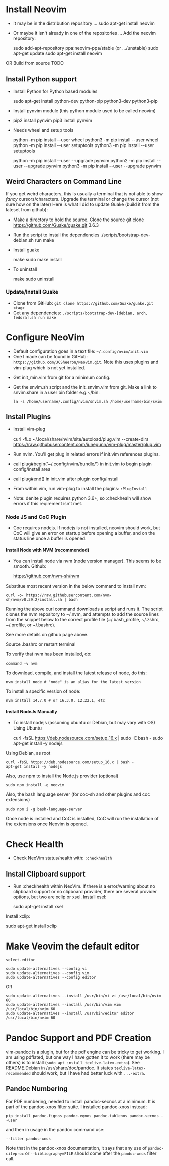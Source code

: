 # Install Neovim

- It may be in the distribution repository ...
	sudo apt-get install neovim
- Or maybe it isn't already in one of the repositories ...
Add the neovim repository:

	sudo add-apt-repository ppa:neovim-ppa/stable  (or .../unstable)
	sudo apt-get update
	sudo apt-get install neovim
	
OR Build from source
TODO

## Install Python support
- Install Python for Python based modules
 
	sudo apt-get install python-dev python-pip python3-dev python3-pip

- Install pynvim module (this python module used to be called neovim)
- 
	pip2 install pynvim
	pip3 install pynvim

- Needs wheel and setup tools
 
	python -m pip install --user wheel
	python3 -m pip install --user wheel
	python -m pip install --user setuptools
	python3 -m pip install --user setuptools

	python -m pip install --user --upgrade pynvim
	python2 -m pip install --user --upgrade pynvim
	python3 -m pip install --user --upgrade pynvim

## Weird Characters on Command Line
If you get weird characters, this is usually a terminal that is not able to show *fancy* cursors/characters.
Upgrade the terminal or change the cursor (not sure how on the later)
Here is what I did to update Guake (build it from the lateset from github):
- Make a directory to hold the source. Clone the source
	git clone https://github.com/Guake/guake.git 3.6.3
- Run the script to install the dependencies
	./scripts/bootstrap-dev-debian.sh run make
- Install guake
 
	make
	sudo make install
	
- To uninstall

	make
	sudo uninstall

### Update/Install Guake

- Clone from GitHub: `git clone https://github.com/Guake/guake.git <tag>`
- Get any dependencies: `./scripts/bootstrap-dev-[debian, arch, fedora].sh run make`

# Configure NeoVim
- Default configuration goes in a text file: `~/.config/nvim/init.vim`
- One I made can be found in GitHub: `https://github.com/JCSheeron/Neovim.git`. Note
this uses plugins and vim-plug which is not yet installed.
* Get init_min.vim from git for a minimum config.
* Get the snvim.sh script and the init_snvim.vim from git. Make a link to snvim.share
in a user bin folder e.g.~/bin:

	`ln -s /home/username/.config/nvim/snvim.sh /home/username/bin/svim `

## Install Plugins

- Install vim-plug
 
	curl -fLo ~/.local/share/nvim/site/autoload/plug.vim --create-dirs https://raw.githubusercontent.com/junegunn/vim-plug/master/plug.vim

- Run nvim. You'll get plug in related errors if init.vim references plugins.
- call plug#begin('~/.config/nvim/bundle/') in init.vim to begin plugin config/install area
- call plug#end() in init.vim after plugin config/install

- From within vim, run vim-plug to install the plugins: `:PlugInstall`
- Note: denite plugin requires python 3.6+, so :checkhealh will show errors if 
this reqirement isn't met.

### Node JS and CoC Plugin
- Coc requires nodejs.  If nodejs is not installed, neovim should work, but CoC will
give an error on startup before opening a buffer, and on the status line once
a buffer is opened.

#### Install Node with NVM (recommended)
- You can install node via nvm (node version manager). This seems to be smooth.
Github:
    
    https://github.com/nvm-sh/nvm
    
Substitue most recent version in the below command to install nvm:
    
    curl -o- https://raw.githubusercontent.com/nvm-sh/nvm/v0.39.2/install.sh | bash
    
Running the above curl command downloads a script and runs it.
The script clones the nvm repository to ~/.nvm, and attempts to add the source lines from the snippet below to the correct profile file (~/.bash_profile, ~/.zshrc, ~/.profile, or ~/.bashrc).

See more details on github page above.

Source .bashrc or restart terminal

To verify that nvm has been installed, do:
    
    command -v nvm

To download, compile, and install the latest release of node, do this:

    nvm install node # "node" is an alias for the latest version

To install a specific version of node:

    nvm install 14.7.0 # or 16.3.0, 12.22.1, etc

#### Install NodeJs Manually
- To install nodejs
(assuming ubuntu or Debian, but may vary with OS)
Using Ubuntu

    curl -fsSL https://deb.nodesource.com/setup_16.x | sudo -E bash -
    sudo apt-get install -y nodejs

Using Debian, as root

    curl -fsSL https://deb.nodesource.com/setup_16.x | bash -
    apt-get install -y nodejs

Also, use npm to install the Node.js provider (optional)

    sudo npm install -g neovim
    
Also, the bash language server (for coc-sh and other plugins and coc extensions)

    sudo npm i -g bash-language-server
    
Once node is installed and CoC is installed, CoC will run the installation of the extensions once Neovim is opened.
# Check Health

- Check NeoVim status/health with:
`:checkhealth`

## Install Clipboard support

- Run :checkhealth within NeoVim. If there is a error/warning about no
clipboard support or no clipboard provider, there are several provider
options, but two are xclip or xsel. 
Install xsel:

	sudo apt-get install xsel
	
Install xclip:

sudo apt-get install xclip


# Make Veovim the default editor
	select-editor
	
	sudo update-alternatives --config vi
	sudo update-alternatives --config vim
	sudo update-alternatives --config editor
	
OR   

	sudo update-alternatives --install /usr/bin/vi vi /usr/local/bin/nvim 60
	sudo update-alternatives --install /usr/bin/vim vim /usr/local/bin/nvim 60
	sudo update-alternatives --install /usr/bin/editor editor /usr/local/bin/nvim 60
	
# Pandoc Support and PDF Creation
vim-pandoc is a plugin, but for the pdf engine can be tricky to get working.  I am using pdflated, but one way I 
have gotten it to work (there may be others) is to install (`sudo apt install texlive-latex-extra`). See README.Debian
in /usr/share/doc/pandoc. It states `texlive-latex-recommended` should work, but I have had better luck with `...-extra`.

## Pandoc Numbering

For PDF numbering, needed to install pandoc-secnos at a minimum.  It is part of the pandoc-xnos filter suite.  I installed pandoc-xnos instead:

	pip install pandoc-fignos pandoc-eqnos pandoc-tablenos pandoc-secnos --user

and then in usage in the pandoc command use:
	
	--filter pandoc-xnos

Note that in the pandoc-xnos documentation, it says that any use of `pandoc-citeproc` or `--bibliography=FILE` should come after the `pandoc-xnos` filter call.


